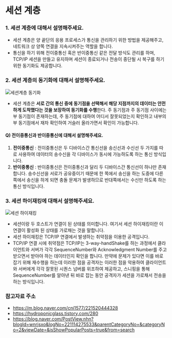 # 세션 계층

### 1. 세션 계층에 대해서 설명해주세요.

* 세션 계층은 양 끝단의 응용 프로세스가 통신을 관리하기 위한 방법을 제공해주고, 네트워크 상 양쪽 연결을 지속시켜주는 역할을 합니다.
* 통신을 하기 위해 전이중통신 혹은 반이중통신 같은 전달 방식도 관리를 하며, TCP/IP 세션을 만들고 유지하며 세션이 종료되거나 전송이 중단될 시 복구를 하기 위한 동기화도 제공합니다.

### 2. 세션 계층의 동기화에 대해서 설명해주세요.
  ![세션계층 동기화](https://mblogthumb-phinf.pstatic.net/MjAxOTA0MjNfMjMx/MDAxNTU1OTgzNDg2NTU1.yoHsHSSuV85zupTfvyxeefdTAaq96-KdvcP9-yI99tog.8baNq2WQKtnxFcEnUiuW_DxTXzmP_y1mIAkN0pITkcgg.PNG.cni1577/%EC%BA%A1%EC%B2%98.PNG?type=w800)
  * 세션 계층은 **서로 간의 통신 중에 동기점을 선택해서 해당 지점까지의 데이터는 안전하게 도착했다는 것을 보장하여 동기화를 수행**한다. 주 동기점과 주 동기점 사이에는 부 동기점이 존재하는데, 주 동기점에 대하여 어디서 잘못되었는지 확인하고 내부의 부 동기점에서 재차 확인하여 거슬러 올라가면서 확인이 가능합니다. 

  #### Q) 전이중통신과 반이중통신에 대해서 설명해주세요.
  1. **전이중통신** : 전이중통신은 두 디바이스간 통신선을 송신선과 수신선 두 가지를 따로 사용하여 데이터의 송수신을 각 디바이스가 동시에 가능하도록 하는 통신 방식입니다.
  2. **반이중통신** : 반이중통신은 전이중통신과 달리 두 디바이스간 통신선이 하나만 존재합니다. 송수신선을 서로가 공유중이기 때문에 한 쪽에서 송신을 하는 도중에 다른 쪽에서 송신을 하게 되면 충돌 문제가 발생하므로 반대쪽에서는 수신만 하도록 하는 통신 방식입니다.

### 3. 세션 하이재킹에 대해서 설명해주세요.
![세션 하이재킹](https://postfiles.pstatic.net/MjAxNzEwMTBfMjA4/MDAxNTA3NjQwNzQyNDk5.EUY9CqxhBp5k3OeJIovWoZCtXpjnGnX34vtapNcmH9Mg.MhB8H2gWVv-siQeeJb1DegV0sDEYrzekxcGR4Bt3un8g.PNG.wnrjsxo/image.png?type=w773)
* 세션이랑 두 호스트가 연결이 된 상태를 의미합니다. 여기서 세션 하이재킹이란 이 연결이 활성화 된 상태를 가로채는 것을 말합니다.
* 세션 하이재킹은 TCP/IP 연결에서 발생하는 취약점을 이용한 공격입니다.
* TCP/IP 연결 시에 취약점은 TCP/IP는 3-way-handShake를 하는 과정에서 클라이언트와 서버가 각각 SequenceNumber와 Acknowledgment Number를 주고 받으면서 받아야 하는 데이터인지 확인을 합니다. 만약에 문제가 있다면 이를 바로 잡기 위해 재수행을 하는데 이러한 점을 공격자는 이러한 점을 악용하여 클라이언트와 서버에게 각각 잘못된 시퀀스 넘버를 위조하여 제공하고, 스니핑을 통해 SequenceNumber를 알아낸 뒤 바로 잡는 동안 공격자가 세션을 가로채서 전송을 하는 방식입니다.


### 참고자료 주소
- https://m.blog.naver.com/cni1577/221520444328
- https://hydroponicglass.tistory.com/280
- https://blog.naver.com/PostView.nhn?blogId=wnrjsxo&logNo=221114275533&parentCategoryNo=&categoryNo=2&viewDate=&isShowPopularPosts=true&from=search